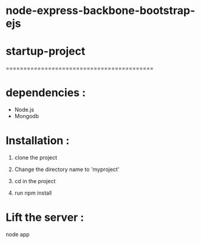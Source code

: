 # node-express-backbone-bootstrap-ejs

# startup-project
==========================================

# dependencies :

- Node.js
- Mongodb


# Installation :

1) clone the project

2) Change the directory name to 'myproject'

3) cd in the project

4) run npm install

# Lift the server :

node app
